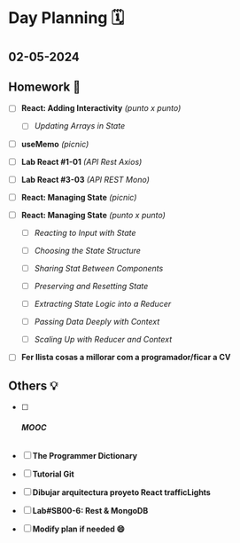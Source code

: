 # Day Planning :spiral_calendar:

## 02-05-2024

## Homework :pencil:

- [ ] **React: Adding Interactivity** *(punto x punto)*
  
  - [ ] *Updating Arrays in State*

- [ ] **useMemo** *(picnic)*

- [ ] **Lab React #1-01** *(API Rest Axios)*

- [ ] **Lab React #3-03** *(API REST Mono)*

- [ ] **React: Managing State** *(picnic)*

- [ ] **React: Managing State** *(punto x punto)*
  
  - [ ] *Reacting to Input with State*
  
  - [ ] *Choosing the State Structure*
  
  - [ ] *Sharing Stat Between Components*
  
  - [ ] *Preserving and Resetting State*
  
  - [ ] *Extracting State Logic into a Reducer*
  
  - [ ] *Passing Data Deeply with Context*
  
  - [ ] *Scaling Up with Reducer and Context*

- [ ] **Fer llista cosas a millorar com a programador/ficar a CV**

## Others :bulb:

- [ ] ###### **MOOC**

- [ ] **The Programmer Dictionary**

- [ ] **Tutorial Git**

- [ ] **Dibujar arquitectura proyeto React trafficLights**

- [ ] **Lab#SB00-6: Rest & MongoDB**

- [ ] **Modify plan if needed :smile:**
